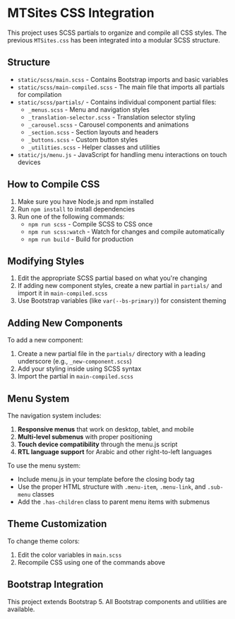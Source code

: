 # MTSites CSS Integration

This project uses SCSS partials to organize and compile all CSS styles. The previous `MTSites.css` has been integrated into a modular SCSS structure.

## Structure

- `static/scss/main.scss` - Contains Bootstrap imports and basic variables
- `static/scss/main-compiled.scss` - The main file that imports all partials for compilation
- `static/scss/partials/` - Contains individual component partial files:
  - `_menus.scss` - Menu and navigation styles
  - `_translation-selector.scss` - Translation selector styling
  - `_carousel.scss` - Carousel components and animations
  - `_section.scss` - Section layouts and headers
  - `_buttons.scss` - Custom button styles
  - `_utilities.scss` - Helper classes and utilities
- `static/js/menu.js` - JavaScript for handling menu interactions on touch devices

## How to Compile CSS

1. Make sure you have Node.js and npm installed
2. Run `npm install` to install dependencies
3. Run one of the following commands:
   - `npm run scss` - Compile SCSS to CSS once
   - `npm run scss:watch` - Watch for changes and compile automatically
   - `npm run build` - Build for production

## Modifying Styles

1. Edit the appropriate SCSS partial based on what you're changing
2. If adding new component styles, create a new partial in `partials/` and import it in `main-compiled.scss`
3. Use Bootstrap variables (like `var(--bs-primary)`) for consistent theming

## Adding New Components

To add a new component:
1. Create a new partial file in the `partials/` directory with a leading underscore (e.g., `_new-component.scss`)
2. Add your styling inside using SCSS syntax
3. Import the partial in `main-compiled.scss`

## Menu System

The navigation system includes:
1. **Responsive menus** that work on desktop, tablet, and mobile
2. **Multi-level submenus** with proper positioning
3. **Touch device compatibility** through the menu.js script
4. **RTL language support** for Arabic and other right-to-left languages

To use the menu system:
- Include menu.js in your template before the closing body tag
- Use the proper HTML structure with `.menu-item`, `.menu-link`, and `.sub-menu` classes
- Add the `.has-children` class to parent menu items with submenus

## Theme Customization

To change theme colors:
1. Edit the color variables in `main.scss`
2. Recompile CSS using one of the commands above

## Bootstrap Integration

This project extends Bootstrap 5. All Bootstrap components and utilities are available. 